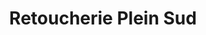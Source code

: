 ---
title: "Retoucherie Plein Sud"
url: /vernouillet/retoucherie-plein-sud/
shop: articles ménagers
---